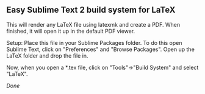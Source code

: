 ## Easy Sublime Text 2 build system for LaTeX

This will render any LaTeX file using latexmk and create a PDF. When finished, it will open it up in the default PDF viewer.

Setup: Place this file in your Sublime Packages folder. To do this open Sublime Text, click on "Preferences" and "Browse Packages". Open up the LaTeX folder and drop the file in.

Now, when you open a *.tex file, click on "Tools"->"Build System" and select "LaTeX".

*Done*